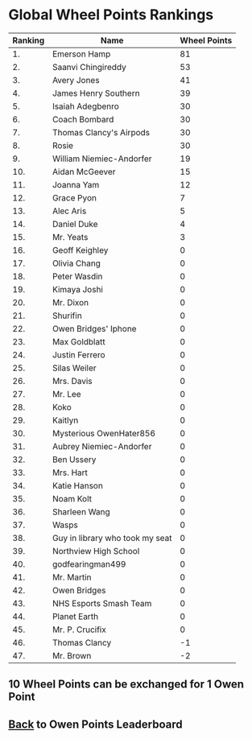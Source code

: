 # Global Wheel Points Rankings

|Ranking|Name|Wheel Points|
| ----------- | ----------- | ----------- |
|1.|Emerson Hamp|81|
|2.|Saanvi Chingireddy|53|
|3.|Avery Jones|41|
|4.|James Henry Southern|39|
|5.|Isaiah Adegbenro|30|
|6.|Coach Bombard|30|
|7.|Thomas Clancy's Airpods|30|
|8.|Rosie|30|
|9.|William Niemiec-Andorfer|19|
|10.|Aidan McGeever|15|
|11.|Joanna Yam|12|
|12.|Grace Pyon|7|
|13.|Alec Aris|5|
|14.|Daniel Duke|4|
|15.|Mr. Yeats|3|
|16.|Geoff Keighley|0|
|17.|Olivia Chang|0|
|18.|Peter Wasdin|0|
|19.|Kimaya Joshi|0|
|20.|Mr. Dixon|0|
|21.|Shurifin|0|
|22.|Owen Bridges' Iphone|0|
|23.|Max Goldblatt|0|
|24.|Justin Ferrero|0|
|25.|Silas Weiler|0|
|26.|Mrs. Davis|0|
|27.|Mr. Lee|0|
|28.|Koko|0|
|29.|Kaitlyn|0|
|30.|Mysterious OwenHater856|0|
|31.|Aubrey Niemiec-Andorfer|0|
|32.|Ben Ussery|0|
|33.|Mrs. Hart|0|
|34.|Katie Hanson|0|
|35.|Noam Kolt|0|
|36.|Sharleen Wang|0|
|37.|Wasps|0|
|38.|Guy in library who took my seat|0|
|39.|Northview High School|0|
|40.|godfearingman499|0|
|41.|Mr. Martin|0|
|42.|Owen Bridges|0|
|43.|NHS Esports Smash Team|0|
|44.|Planet Earth|0|
|45.|Mr. P. Crucifix|0|
|46.|Thomas Clancy|-1|
|47.|Mr. Brown|-2|

## 10 Wheel Points can be exchanged for 1 Owen Point

## [Back](../) to Owen Points Leaderboard